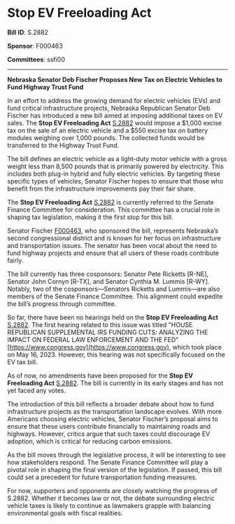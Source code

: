 # Stop EV Freeloading Act

**Bill ID**: S.2882

**Sponsor**: F000463

**Committees**: ssfi00

---

**Nebraska Senator Deb Fischer Proposes New Tax on Electric Vehicles to Fund Highway Trust Fund**

In an effort to address the growing demand for electric vehicles (EVs) and fund critical infrastructure projects, Nebraska Republican Senator Deb Fischer has introduced a new bill aimed at imposing additional taxes on EV sales. The **Stop EV Freeloading Act** [S.2882](https://www.congress.gov/bill/118th-congress/senate-bill/2882) would impose a $1,000 excise tax on the sale of an electric vehicle and a $550 excise tax on battery modules weighing over 1,000 pounds. The collected funds would be transferred to the Highway Trust Fund.

The bill defines an electric vehicle as a light-duty motor vehicle with a gross weight less than 8,500 pounds that is primarily powered by electricity. This includes both plug-in hybrid and fully electric vehicles. By targeting these specific types of vehicles, Senator Fischer hopes to ensure that those who benefit from the infrastructure improvements pay their fair share.

The **Stop EV Freeloading Act** [S.2882](https://www.congress.gov/bill/118th-congress/senate-bill/2882) is currently referred to the Senate Finance Committee for consideration. This committee has a crucial role in shaping tax legislation, making it the first stop for this bill.

Senator Fischer [F000463](https://www.congress.gov/member/F000463), who sponsored the bill, represents Nebraska’s second congressional district and is known for her focus on infrastructure and transportation issues. The senator has been vocal about the need to fund highway projects and ensure that all users of these roads contribute fairly.

The bill currently has three cosponsors: Senator Pete Ricketts [R-NE], Senator John Cornyn [R-TX], and Senator Cynthia M. Lummis [R-WY]. Notably, two of the cosponsors—Senators Ricketts and Lummis—are also members of the Senate Finance Committee. This alignment could expedite the bill’s progress through committee.

So far, there have been no hearings held on the **Stop EV Freeloading Act** [S.2882](https://www.congress.gov/bill/118th-congress/senate-bill/2882). The first hearing related to this issue was titled "HOUSE REPUBLICAN SUPPLEMENTAL IRS FUNDING CUTS: ANALYZING THE IMPACT ON FEDERAL LAW ENFORCEMENT AND THE FED" [https://www.congress.gov](https://www.congress.gov), which took place on May 16, 2023. However, this hearing was not specifically focused on the EV tax bill.

As of now, no amendments have been proposed for the **Stop EV Freeloading Act** [S.2882](https://www.congress.gov/bill/118th-congress/senate-bill/2882). The bill is currently in its early stages and has not yet faced any votes.

The introduction of this bill reflects a broader debate about how to fund infrastructure projects as the transportation landscape evolves. With more Americans choosing electric vehicles, Senator Fischer’s proposal aims to ensure that these users contribute financially to maintaining roads and highways. However, critics argue that such taxes could discourage EV adoption, which is critical for reducing carbon emissions.

As the bill moves through the legislative process, it will be interesting to see how stakeholders respond. The Senate Finance Committee will play a pivotal role in shaping the final version of the legislation. If passed, this bill could set a precedent for future transportation funding measures.

For now, supporters and opponents are closely watching the progress of S.2882. Whether it becomes law or not, the debate surrounding electric vehicle taxes is likely to continue as lawmakers grapple with balancing environmental goals with fiscal realities.